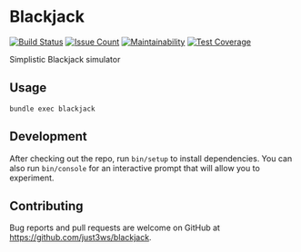 # Blackjack

[![Build Status](https://travis-ci.org/just3ws/blackjack.svg?branch=master)](https://travis-ci.org/just3ws/blackjack)
[![Issue Count](https://lima.codeclimate.com/github/just3ws/blackjack/badges/issue_count.svg)](https://lima.codeclimate.com/github/just3ws/blackjack)
[![Maintainability](https://api.codeclimate.com/v1/badges/244acf11468d1aa6772f/maintainability)](https://codeclimate.com/github/just3ws/blackjack/maintainability)
[![Test Coverage](https://api.codeclimate.com/v1/badges/244acf11468d1aa6772f/test_coverage)](https://codeclimate.com/github/just3ws/blackjack/test_coverage)

Simplistic Blackjack simulator

## Usage

```
bundle exec blackjack
```

## Development

After checking out the repo, run `bin/setup` to install dependencies. You can also run `bin/console` for an interactive prompt that will allow you to experiment.

## Contributing

Bug reports and pull requests are welcome on GitHub at https://github.com/just3ws/blackjack.

